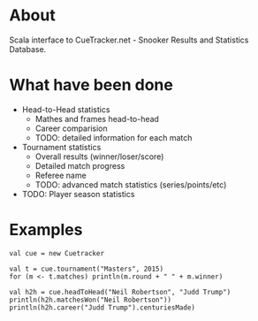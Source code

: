 
# About

Scala interface to CueTracker.net - Snooker Results and Statistics Database.

# What have been done

* Head-to-Head statistics
  * Mathes and frames head-to-head
  * Career comparision
  * TODO: detailed information for each match
* Tournament statistics
  * Overall results (winner/loser/score)
  * Detailed match progress
  * Referee name
  * TODO: advanced match statistics (series/points/etc)
* TODO: Player season statistics

# Examples

    val cue = new Cuetracker

    val t = cue.tournament("Masters", 2015)
    for (m <- t.matches) println(m.round + " " + m.winner)

    val h2h = cue.headToHead("Neil Robertson", "Judd Trump")
    println(h2h.matchesWon("Neil Robertson"))
    println(h2h.career("Judd Trump").centuriesMade)
